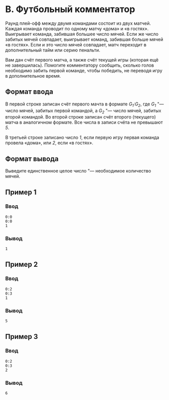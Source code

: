 # B. Футбольный комментатор

Раунд плей-офф между двумя командами состоит из двух матчей. Каждая команда проводит по одному матчу «дома» и «в
гостях». Выигрывает команда, забившая большее число мячей. Если же число забитых мячей совпадает, выигрывает команд,
забившая больше мячей «в гостях». Если и это число мячей совпадает, матч переходит в дополнительный тайм или серию
пенальти.

Вам дан счёт первого матча, а также счёт текущей игры (которая ещё не завершилась). Помогите комментатору сообщить,
сколько голов необходимо забить первой команде, чтобы победить, не переводя игру в дополнительное время.

## Формат ввода

В первой строке записан счёт первого мачта в формате _G<sub>1</sub>:G<sub>2</sub>_, где _G<sub>1</sub>_ "— число мячей,
забитых первой командой, а _G<sub>2</sub>_ "— число мячей, забитых второй командой. Во второй строке записан счёт
второго (текущего) матча в аналогичном формате. Все числа в записи счёта не превышают _5_.

В третьей строке записано число _1_, если первую игру первая команда провела «дома», или _2_, если «в гостях».

## Формат вывода

Выведите единственное целое число "— необходимое количество мячей.

## Пример 1

### Ввод

    0:0
    0:0
    1

### Вывод

    1

## Пример 2

### Ввод

    0:2
    0:3
    1

### Вывод

    5

## Пример 3

### Ввод

    0:2
    0:3
    2

### Вывод

    6
